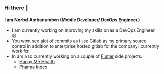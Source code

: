 ### Hi there 👋

#### I am Norbel Ambanumben (Mobile Developer/ DevOps Engineer.)

- I am currently working on inproving my skills on as a DevOps Engineer 😄.
- You wont see alot of commits as i use [Gitlab](https://gitlab.com/aanorbel) as my primary source control in addition to enterprise hosted gitlab for the company i currently work for. 
- In am also currently working on a couple of [Flutter](https://flutter.dev) side projects.
   - [Happy Me Health](https://play.google.com/store/apps/details?id=dev.obstinacy.happyme.health)
   - [Pharma Index](#)

<!--
**aanorbel/aanorbel** is a ✨ _special_ ✨ repository because its `README.md` (this file) appears on your GitHub profile.

Here are some ideas to get you started:

- 🔭 I’m currently working on ...
- 🌱 I’m currently learning ...
- 👯 I’m looking to collaborate on ...
- 🤔 I’m looking for help with ...
- 💬 Ask me about ...
- 📫 How to reach me: ...
- 😄 Pronouns: ...
- ⚡ Fun fact: ...
-->
